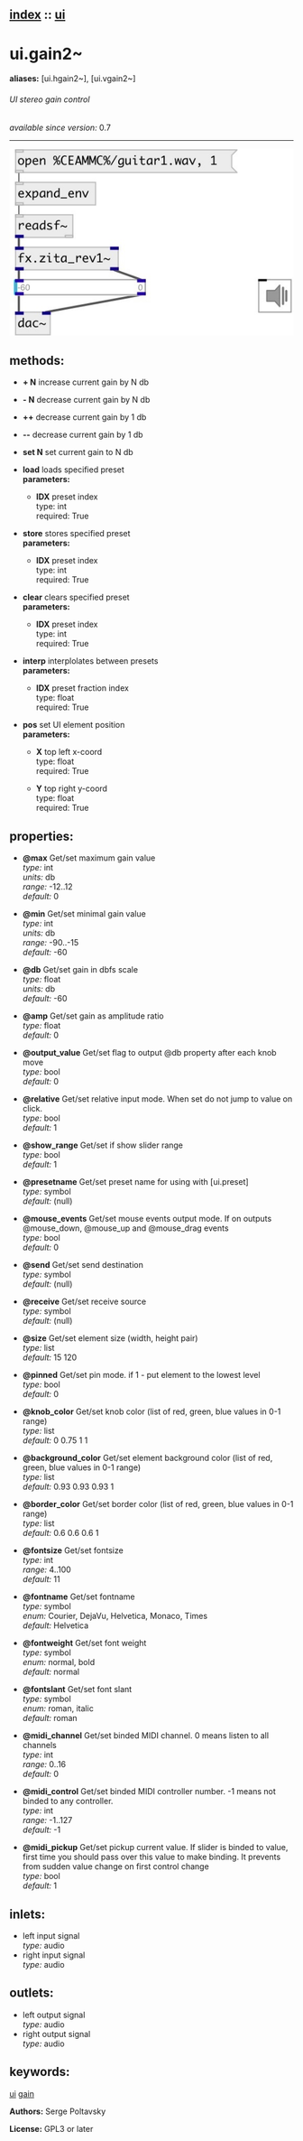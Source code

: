 [index](index.html) :: [ui](category_ui.html)
---

# ui.gain2~
**aliases:** [ui.hgain2\~], [ui.vgain2\~]


###### UI stereo gain control

*available since version:* 0.7

---




[![example](../examples/img/ui.gain2~.jpg)](../examples/pd/ui.gain2~.pd)





## methods:

* **+ N**
increase current gain by N db<br>

* **- N**
decrease current gain by N db<br>

* **++**
decrease current gain by 1 db<br>

* **--**
decrease current gain by 1 db<br>

* **set N**
set current gain to N db<br>

* **load**
loads specified preset<br>
  __parameters:__
  - **IDX** preset index<br>
    type: int <br>
    required: True <br>

* **store**
stores specified preset<br>
  __parameters:__
  - **IDX** preset index<br>
    type: int <br>
    required: True <br>

* **clear**
clears specified preset<br>
  __parameters:__
  - **IDX** preset index<br>
    type: int <br>
    required: True <br>

* **interp**
interplolates between presets<br>
  __parameters:__
  - **IDX** preset fraction index<br>
    type: float <br>
    required: True <br>

* **pos**
set UI element position<br>
  __parameters:__
  - **X** top left x-coord<br>
    type: float <br>
    required: True <br>

  - **Y** top right y-coord<br>
    type: float <br>
    required: True <br>




## properties:

* **@max** 
Get/set maximum gain value<br>
_type:_ int<br>
_units:_ db<br>
_range:_ -12..12<br>
_default:_ 0<br>

* **@min** 
Get/set minimal gain value<br>
_type:_ int<br>
_units:_ db<br>
_range:_ -90..-15<br>
_default:_ -60<br>

* **@db** 
Get/set gain in dbfs scale<br>
_type:_ float<br>
_units:_ db<br>
_default:_ -60<br>

* **@amp** 
Get/set gain as amplitude ratio<br>
_type:_ float<br>
_default:_ 0<br>

* **@output_value** 
Get/set flag to output @db property after each knob move<br>
_type:_ bool<br>
_default:_ 0<br>

* **@relative** 
Get/set relative input mode. When set do not jump to value on click.<br>
_type:_ bool<br>
_default:_ 1<br>

* **@show_range** 
Get/set if show slider range<br>
_type:_ bool<br>
_default:_ 1<br>

* **@presetname** 
Get/set preset name for using with [ui.preset]<br>
_type:_ symbol<br>
_default:_ (null)<br>

* **@mouse_events** 
Get/set mouse events output mode. If on outputs @mouse_down, @mouse_up and @mouse_drag
events<br>
_type:_ bool<br>
_default:_ 0<br>

* **@send** 
Get/set send destination<br>
_type:_ symbol<br>
_default:_ (null)<br>

* **@receive** 
Get/set receive source<br>
_type:_ symbol<br>
_default:_ (null)<br>

* **@size** 
Get/set element size (width, height pair)<br>
_type:_ list<br>
_default:_ 15 120<br>

* **@pinned** 
Get/set pin mode. if 1 - put element to the lowest level<br>
_type:_ bool<br>
_default:_ 0<br>

* **@knob_color** 
Get/set knob color (list of red, green, blue values in 0-1 range)<br>
_type:_ list<br>
_default:_ 0 0.75 1 1<br>

* **@background_color** 
Get/set element background color (list of red, green, blue values in 0-1 range)<br>
_type:_ list<br>
_default:_ 0.93 0.93 0.93 1<br>

* **@border_color** 
Get/set border color (list of red, green, blue values in 0-1 range)<br>
_type:_ list<br>
_default:_ 0.6 0.6 0.6 1<br>

* **@fontsize** 
Get/set fontsize<br>
_type:_ int<br>
_range:_ 4..100<br>
_default:_ 11<br>

* **@fontname** 
Get/set fontname<br>
_type:_ symbol<br>
_enum:_ Courier, DejaVu, Helvetica, Monaco, Times<br>
_default:_ Helvetica<br>

* **@fontweight** 
Get/set font weight<br>
_type:_ symbol<br>
_enum:_ normal, bold<br>
_default:_ normal<br>

* **@fontslant** 
Get/set font slant<br>
_type:_ symbol<br>
_enum:_ roman, italic<br>
_default:_ roman<br>

* **@midi_channel** 
Get/set binded MIDI channel. 0 means listen to all channels<br>
_type:_ int<br>
_range:_ 0..16<br>
_default:_ 0<br>

* **@midi_control** 
Get/set binded MIDI controller number. -1 means not binded to any controller.<br>
_type:_ int<br>
_range:_ -1..127<br>
_default:_ -1<br>

* **@midi_pickup** 
Get/set pickup current value. If slider is binded to value, first time you should pass
over this value to make binding. It prevents from sudden value change on first
control change<br>
_type:_ bool<br>
_default:_ 1<br>



## inlets:

* left input signal<br>
_type:_ audio
* right input signal<br>
_type:_ audio



## outlets:

* left output signal<br>
_type:_ audio
* right output signal<br>
_type:_ audio



## keywords:

[ui](keywords/ui.html)
[gain](keywords/gain.html)






**Authors:** Serge Poltavsky




**License:** GPL3 or later





